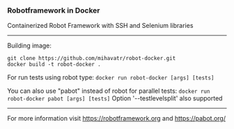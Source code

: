 ### Robotframework in Docker
Containerized Robot Framework with SSH and Selenium libraries

---
Building image:
```
git clone https://github.com/mihavatr/robot-docker.git
docker build -t robot-docker .
```

For run tests using robot type: `docker run robot-docker [args] [tests]`

You can also use "pabot" instead of robot for parallel tests: `docker run robot-docker pabot [args] [tests]`
Option '--testlevelsplit' also supported

---
For more information visit https://robotframework.org and https://pabot.org/
